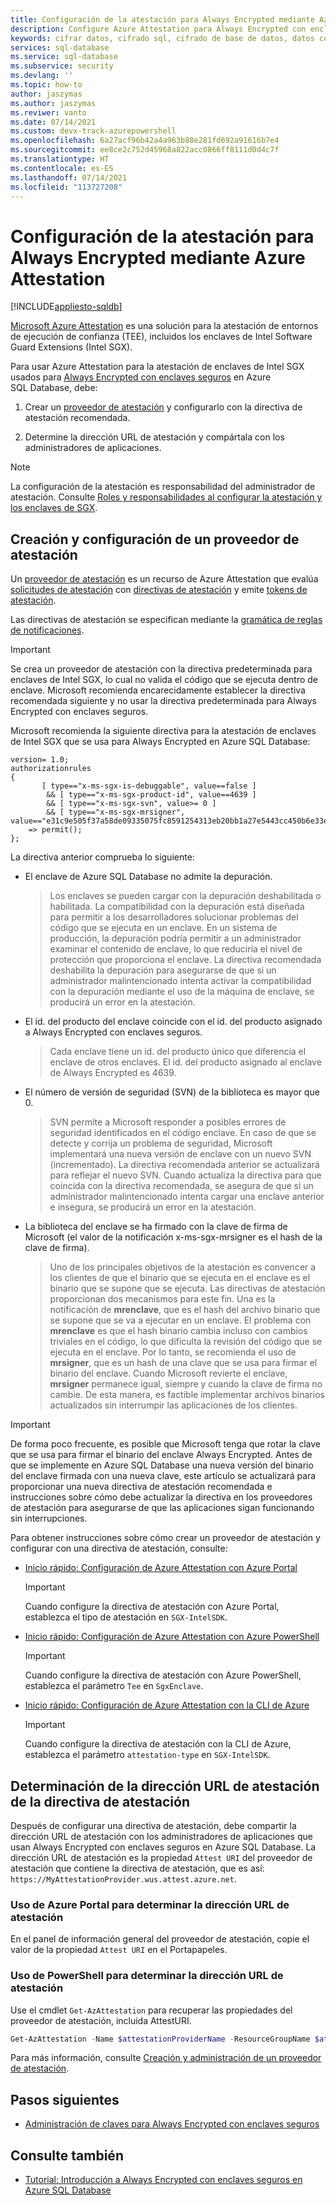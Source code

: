```yaml
---
title: Configuración de la atestación para Always Encrypted mediante Azure Attestation
description: Configure Azure Attestation para Always Encrypted con enclaves seguros en Azure SQL Database.
keywords: cifrar datos, cifrado sql, cifrado de base de datos, datos confidenciales, Always Encrypted, enclaves seguros, SGX, atestación
services: sql-database
ms.service: sql-database
ms.subservice: security
ms.devlang: ''
ms.topic: how-to
author: jaszymas
ms.author: jaszymas
ms.reviwer: vanto
ms.date: 07/14/2021
ms.custom: devx-track-azurepowershell
ms.openlocfilehash: 6a27acf96b42a4a963b88e281fd692a91616b7e4
ms.sourcegitcommit: ee8ce2c752d45968a822acc0866ff8111d0d4c7f
ms.translationtype: HT
ms.contentlocale: es-ES
ms.lasthandoff: 07/14/2021
ms.locfileid: "113727208"
---
```

# <a name="configure-attestation-for-always-encrypted-using-azure-attestation"></a>Configuración de la atestación para Always Encrypted mediante Azure Attestation

[!INCLUDE[appliesto-sqldb](../includes/appliesto-sqldb.md)]

[Microsoft Azure Attestation](../../attestation/overview.md) es una solución para la atestación de entornos de ejecución de confianza (TEE), incluidos los enclaves de Intel Software Guard Extensions (Intel SGX). 

Para usar Azure Attestation para la atestación de enclaves de Intel SGX usados para [Always Encrypted con enclaves seguros](/sql/relational-databases/security/encryption/always-encrypted-enclaves) en Azure SQL Database, debe:

1. Crear un [proveedor de atestación](../../attestation/basic-concepts.md#attestation-provider) y configurarlo con la directiva de atestación recomendada.

2. Determine la dirección URL de atestación y compártala con los administradores de aplicaciones.

> [!NOTE]
> La configuración de la atestación es responsabilidad del administrador de atestación. Consulte [Roles y responsabilidades al configurar la atestación y los enclaves de SGX](always-encrypted-enclaves-plan.md#roles-and-responsibilities-when-configuring-sgx-enclaves-and-attestation).

## <a name="create-and-configure-an-attestation-provider"></a>Creación y configuración de un proveedor de atestación

Un [proveedor de atestación](../../attestation/basic-concepts.md#attestation-provider) es un recurso de Azure Attestation que evalúa [solicitudes de atestación](../../attestation/basic-concepts.md#attestation-request) con [directivas de atestación](../../attestation/basic-concepts.md#attestation-request) y emite [tokens de atestación](../../attestation/basic-concepts.md#attestation-token). 

Las directivas de atestación se especifican mediante la [gramática de reglas de notificaciones](../../attestation/claim-rule-grammar.md).

> [!IMPORTANT]
> Se crea un proveedor de atestación con la directiva predeterminada para enclaves de Intel SGX, lo cual no valida el código que se ejecuta dentro de enclave. Microsoft recomienda encarecidamente establecer la directiva recomendada siguiente y no usar la directiva predeterminada para Always Encrypted con enclaves seguros.

Microsoft recomienda la siguiente directiva para la atestación de enclaves de Intel SGX que se usa para Always Encrypted en Azure SQL Database:

```output
version= 1.0;
authorizationrules 
{
       [ type=="x-ms-sgx-is-debuggable", value==false ]
        && [ type=="x-ms-sgx-product-id", value==4639 ]
        && [ type=="x-ms-sgx-svn", value>= 0 ]
        && [ type=="x-ms-sgx-mrsigner", value=="e31c9e505f37a58de09335075fc8591254313eb20bb1a27e5443cc450b6e33e5"] 
    => permit();
};
```

La directiva anterior comprueba lo siguiente:

- El enclave de Azure SQL Database no admite la depuración. 
  > Los enclaves se pueden cargar con la depuración deshabilitada o habilitada. La compatibilidad con la depuración está diseñada para permitir a los desarrolladores solucionar problemas del código que se ejecuta en un enclave. En un sistema de producción, la depuración podría permitir a un administrador examinar el contenido de enclave, lo que reduciría el nivel de protección que proporciona el enclave. La directiva recomendada deshabilita la depuración para asegurarse de que si un administrador malintencionado intenta activar la compatibilidad con la depuración mediante el uso de la máquina de enclave, se producirá un error en la atestación. 
- El id. del producto del enclave coincide con el id. del producto asignado a Always Encrypted con enclaves seguros.
  > Cada enclave tiene un id. del producto único que diferencia el enclave de otros enclaves. El id. del producto asignado al enclave de Always Encrypted es 4639. 
- El número de versión de seguridad (SVN) de la biblioteca es mayor que 0.
  > SVN permite a Microsoft responder a posibles errores de seguridad identificados en el código enclave. En caso de que se detecte y corrija un problema de seguridad, Microsoft implementará una nueva versión de enclave con un nuevo SVN (incrementado). La directiva recomendada anterior se actualizará para reflejar el nuevo SVN. Cuando actualiza la directiva para que coincida con la directiva recomendada, se asegura de que si un administrador malintencionado intenta cargar una enclave anterior e insegura, se producirá un error en la atestación.
- La biblioteca del enclave se ha firmado con la clave de firma de Microsoft (el valor de la notificación x-ms-sgx-mrsigner es el hash de la clave de firma).
  > Uno de los principales objetivos de la atestación es convencer a los clientes de que el binario que se ejecuta en el enclave es el binario que se supone que se ejecuta. Las directivas de atestación proporcionan dos mecanismos para este fin. Una es la notificación de **mrenclave**, que es el hash del archivo binario que se supone que se va a ejecutar en un enclave. El problema con **mrenclave** es que el hash binario cambia incluso con cambios triviales en el código, lo que dificulta la revisión del código que se ejecuta en el enclave. Por lo tanto, se recomienda el uso de **mrsigner**, que es un hash de una clave que se usa para firmar el binario del enclave. Cuando Microsoft revierte el enclave, **mrsigner** permanece igual, siempre y cuando la clave de firma no cambie. De esta manera, es factible implementar archivos binarios actualizados sin interrumpir las aplicaciones de los clientes. 

> [!IMPORTANT]
> De forma poco frecuente, es posible que Microsoft tenga que rotar la clave que se usa para firmar el binario del enclave Always Encrypted. Antes de que se implemente en Azure SQL Database una nueva versión del binario del enclave firmada con una nueva clave, este artículo se actualizará para proporcionar una nueva directiva de atestación recomendada e instrucciones sobre cómo debe actualizar la directiva en los proveedores de atestación para asegurarse de que las aplicaciones sigan funcionando sin interrupciones.

Para obtener instrucciones sobre cómo crear un proveedor de atestación y configurar con una directiva de atestación, consulte:

- [Inicio rápido: Configuración de Azure Attestation con Azure Portal](../../attestation/quickstart-portal.md)
    > [!IMPORTANT]
    > Cuando configure la directiva de atestación con Azure Portal, establezca el tipo de atestación en `SGX-IntelSDK`.
- [Inicio rápido: Configuración de Azure Attestation con Azure PowerShell](../../attestation/quickstart-powershell.md)
    > [!IMPORTANT]
    > Cuando configure la directiva de atestación con Azure PowerShell, establezca el parámetro `Tee` en `SgxEnclave`.
- [Inicio rápido: Configuración de Azure Attestation con la CLI de Azure](../../attestation/quickstart-azure-cli.md)
    > [!IMPORTANT]
    > Cuando configure la directiva de atestación con la CLI de Azure, establezca el parámetro `attestation-type` en `SGX-IntelSDK`.


## <a name="determine-the-attestation-url-for-your-attestation-policy"></a>Determinación de la dirección URL de atestación de la directiva de atestación

Después de configurar una directiva de atestación, debe compartir la dirección URL de atestación con los administradores de aplicaciones que usan Always Encrypted con enclaves seguros en Azure SQL Database. La dirección URL de atestación es la propiedad `Attest URI` del proveedor de atestación que contiene la directiva de atestación, que es así: `https://MyAttestationProvider.wus.attest.azure.net`.

### <a name="use-azure-portal-to-determine-the-attestation-url"></a>Uso de Azure Portal para determinar la dirección URL de atestación

En el panel de información general del proveedor de atestación, copie el valor de la propiedad `Attest URI` en el Portapapeles. 

### <a name="use-powershell-to-determine-the-attestation-url"></a>Uso de PowerShell para determinar la dirección URL de atestación

Use el cmdlet `Get-AzAttestation` para recuperar las propiedades del proveedor de atestación, incluida AttestURI.

```powershell
Get-AzAttestation -Name $attestationProviderName -ResourceGroupName $attestationResourceGroupName
```

Para más información, consulte [Creación y administración de un proveedor de atestación](../../attestation/quickstart-powershell.md#create-and-manage-an-attestation-provider).

## <a name="next-steps"></a>Pasos siguientes

- [Administración de claves para Always Encrypted con enclaves seguros](/sql/relational-databases/security/encryption/always-encrypted-enclaves-manage-keys)

## <a name="see-also"></a>Consulte también

- [Tutorial: Introducción a Always Encrypted con enclaves seguros en Azure SQL Database](always-encrypted-enclaves-getting-started.md)

